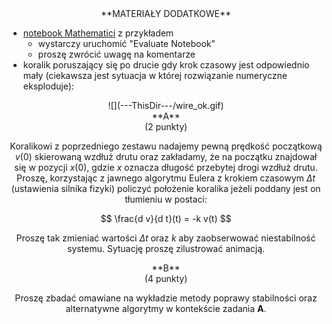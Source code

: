 <center>
**MATERIAŁY DODATKOWE**
</center>

- [notebook Mathematici](---ThisDir---/wire.nb) z przykładem
  - wystarczy uruchomić "Evaluate Notebook"
  - proszę zwrócić uwagę na komentarze
- koralik poruszający się po drucie gdy krok czasowy jest odpowiednio mały 
  (ciekawsza jest sytuacja w której rozwiązanie numeryczne eksploduje):

<center>
![](---ThisDir---/wire_ok.gif)
<center>

<center>
**A** 
</center>

<center>
(2 punkty)
</center>

Koralikowi z poprzedniego zestawu nadajemy pewną prędkość początkową $v(0)$ skierowaną wzdłuż drutu
oraz zakładamy, że na początku znajdował się w pozycji $x(0)$, gdzie $x$ oznacza długość przebytej drogi
wzdłuż drutu.
Proszę, korzystając z jawnego algorytmu Eulera z krokiem czasowym $\Delta t$ (ustawienia silnika fizyki) policzyć położenie koralika jeżeli 
poddany jest on tłumieniu w postaci:

$$ \frac{d v}{d t}(t) = -k v(t) $$

Proszę tak zmieniać wartości $\Delta t$ oraz $k$ aby zaobserwować niestabilność systemu. Sytuację proszę zilustrować animacją.

<center>
**B**
</center>

<center>
(4 punkty)
</center>

Proszę zbadać omawiane na wykładzie metody poprawy stabilności oraz alternatywne algorytmy w kontekście zadania **A**.


